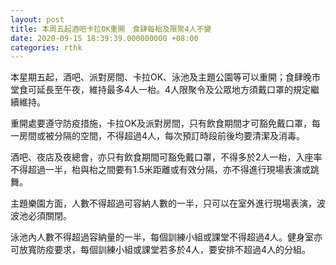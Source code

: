 ```yaml
---
layout: post
title: 本周五起酒吧卡拉OK重開　食肆每枱及限聚4人不變
date: 2020-09-15 18:39:39.000000000 +08:00
categories: rthk
---
```


本星期五起，酒吧、派對房間、卡拉OK、泳池及主題公園等可以重開；食肆晚市堂食可延長至午夜，維持最多4人一枱。4人限聚令及公眾地方須戴口罩的規定繼續維持。

重開處要遵守防疫措施，卡拉OK及派對房間，只有飲食期間才可豁免戴口罩，每一房間或被分隔的空間，不得超過4人，每次預訂時段前後均要清潔及消毒。

酒吧、夜店及夜總會，亦只有飲食期間可豁免戴口罩，不得多於2人一枱，入座率不得超過一半，枱與枱之間要有1.5米距離或有效分隔，亦不得進行現場表演或跳舞。

主題樂園方面，人數不得超過可容納人數的一半，只可以在室外進行現場表演，波波池必須關閉。

泳池內人數不得超過容納量的一半，每個訓練小組或課堂不得超過4人。健身室亦可放寬防疫要求，每個訓練小組或課堂若多於4人，要安排不超過4人的分組。
